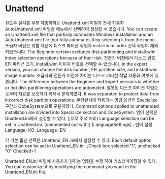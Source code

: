 # Unattend
윈도우 설치를 부분 자동화하는 Unattend.xml 파일과 전체 자동화 AutoUnattend.xml 파일을 메뉴에서 선택하여 생성할 수 있습니다.
You can create an Unattend.xml file that partially automates Windows installation and an AutoUnattend.xml file that fully automates it by selecting it from the menu.
초급자 버전은 위험 때문에 디스크 파티션 작업과 install.wim index 선택 작업이 제외되었습니다.
The Beginner version excludes disk partitioning and install.wim index selection operations because of their risk.
전문가 버전에서 디스크 번호, EFI 파티션 크기, install.wim 이미지 번호를 선택할 수 있습니다.
In the expert version, you can choose the disk number, EFI partition size, and install.wim image number.
초급자와 전문가 버전에 차이는 디스크 파티션 작업 자동화 여부에 있습니다.
The difference between the Beginner and Expert versions is whether or not disk partitioning operations are automated.
잘못된 디스크 파티션 작업으로부터 자료를 보호하기 위해서 분리하였다.
It was separated to protect data from incorrect disk partition operations.
무인설치에 적용되는 명령 옵션은 Specialize 구간과 OobeSystem으로 구분하였다.
Command options applied to unattended installation are divided into Specialize section and OobeSystem.
언어 선택은 Unattend.ini에서 설정할 수 있다. (;으로 주석 처리)
Language selection can be set in Unattend.ini. (commented out with;)
[LanguageSettings]
; 언어 설정
Language=KO
;Language=EN

각 기본 옵션 선택은 Unattend_EN.ini에서 설정할 수 있다.
Each default option selection can be set in Unattend_EN.ini.
;Check box selected:"1", unchecked "0"
Checked=1

Unattend_EN.ini 파일에 사용자가 원하는 명령을 수정 하여 커스터마이징할 수 있다.
You can customize it by modifying the command you want in the Unattend_EN.ini file.
